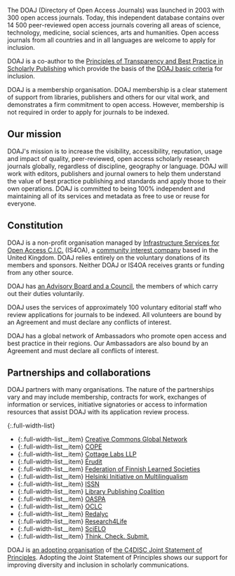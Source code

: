 The DOAJ (Directory of Open Access Journals) was launched in 2003 with 300 open access journals. Today, this independent database contains over 14 500 peer-reviewed open access journals covering all areas of science, technology, medicine, social sciences, arts and humanities. Open access journals from all countries and in all languages are welcome to apply for inclusion.

DOAJ is a co-author to the [Principles of Transparency and Best Practice in Scholarly Publishing](/apply/transparency) which provide the basis of the [DOAJ basic criteria](/apply/guide) for inclusion.

DOAJ is a membership organisation. DOAJ membership is a clear statement of support from libraries, publishers and others for our vital work, and demonstrates a firm commitment to open access. However, membership is not required in order to apply for journals to be indexed.

## Our mission

DOAJ's mission is to increase the visibility, accessibility, reputation, usage and impact of quality, peer-reviewed, open access scholarly research journals globally, regardless of discipline, geography or language. DOAJ will work with editors, publishers and journal owners to help them understand the value of best practice publishing and standards and apply those to their own operations. DOAJ is committed to being 100% independent and maintaining all of its services and metadata as free to use or reuse for everyone.

## Constitution

DOAJ is a non-profit organisation managed by [Infrastructure Services for Open Access C.I.C.](http://is4oa.org/) (IS4OA), a  [community interest company](https://en.wikipedia.org/wiki/Community_interest_company) based in the United Kingdom. DOAJ relies entirely on the voluntary donations of its members and sponsors. Neither DOAJ or IS4OA receives grants or funding from any other source.

DOAJ has [an Advisory Board and a Council](/board-council/), the members of which carry out their duties voluntarily.

DOAJ uses the services of approximately 100 voluntary editorial staff who review applications for journals to be indexed. All volunteers are bound by an Agreement and must declare any conflicts of interest.

DOAJ has a global network of Ambassadors who promote open access and best practice in their regions. Our Ambassadors are also bound by an Agreement and must declare all conflicts of interest.

## Partnerships and collaborations

DOAJ partners with many organisations. The nature of the partnerships vary and may include membership, contracts for work, exchanges of information or services, initiative signatories or access to information resources that assist DOAJ with its application review process.

{:.full-width-list}
+ {:.full-width-list__item} [Creative Commons Global Network](https://network.creativecommons.org/)
+ {:.full-width-list__item} [COPE](https://publicationethics.org/)
+ {:.full-width-list__item} [Cottage Labs LLP](https://cottagelabs.com/)
+ {:.full-width-list__item} [Érudit](https://www.erudit.org/en/)
+ {:.full-width-list__item} [Federation of Finnish Learned Societies](https://tsv.fi/en)
+ {:.full-width-list__item} [Helsinki Initiative on Multilingualism](https://www.helsinki-initiative.org/)
+ {:.full-width-list__item} [ISSN](https://www.issn.org/)
+ {:.full-width-list__item} [Library Publishing Coalition](https://librarypublishing.org/)
+ {:.full-width-list__item} [OASPA](https://oaspa.org/)
+ {:.full-width-list__item} [OCLC](https://www.oclc.org/en/home.html)
+ {:.full-width-list__item} [Redalyc](http://www.redalyc.org/home.oa)
+ {:.full-width-list__item} [Research4Life](https://www.research4life.org/)
+ {:.full-width-list__item} [SciELO](http://www.scielo.org/)
+ {:.full-width-list__item} [Think. Check. Submit.](https://thinkchecksubmit.org/)

DOAJ is [an adopting organisation](https://c4disc.org/about/adopting-organizations/) of [the C4DISC Joint Statement of Principles](https://c4disc.org/principles/). Adopting the Joint Statement of Principles shows our support for improving diversity and inclusion in scholarly communications.
